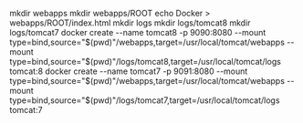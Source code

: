 mkdir webapps
mkdir webapps/ROOT
echo Docker > webapps/ROOT/index.html
mkdir logs
mkdir logs/tomcat8
mkdir logs/tomcat7
docker create --name tomcat8 -p 9090:8080 --mount type=bind,source="$(pwd)"/webapps,target=/usr/local/tomcat/webapps --mount type=bind,source="$(pwd)"/logs/tomcat8,target=/usr/local/tomcat/logs tomcat:8
docker create --name tomcat7 -p 9091:8080 --mount type=bind,source="$(pwd)"/webapps,target=/usr/local/tomcat/webapps --mount type=bind,source="$(pwd)"/logs/tomcat7,target=/usr/local/tomcat/logs tomcat:7


